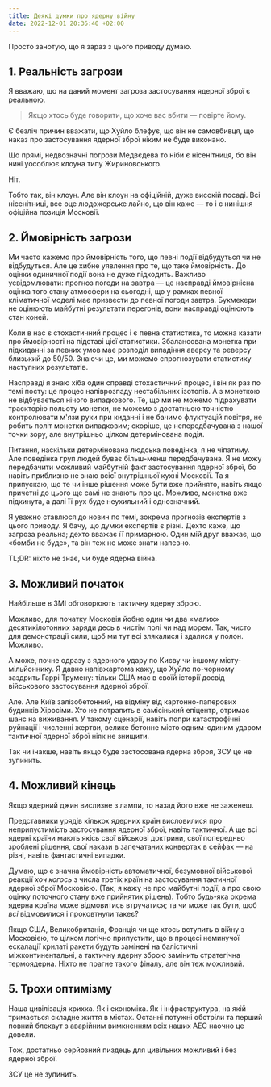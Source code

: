 ```yaml
---
title: Деякі думки про ядерну війну
date: 2022-12-01 20:36:40 +02:00
---
```


Просто занотую, що я зараз з цього приводу думаю.

## 1. Реальність загрози

Я вважаю, що на даний момент загроза застосування ядерної зброї є реальною.

> Якщо хтось буде говорити, що хоче вас вбити — повірте йому.

Є безліч причин вважати, що Хуйло блефує, що він не самовбивця, що наказ про застосування ядерної зброї ніким не буде виконано.

Що прямі, недвозначні погрози Медвєдева то ніби є нісенітниця, бо він нині уособлює клоуна типу Жириновського.

Ніт.

Тобто так, він клоун. Але він клоун на офіційній, дуже високій посаді. Всі нісенітниці, все оце людожерське лайно, що він каже — то і є нинішня офіційна позиція Московії.

## 2. Ймовірність загрози

Ми часто кажемо про ймовірність того, що певні події відбудуться чи не відбудуться. Але це хибне уявлення про те, що таке ймовірність. До оцінки одиничної події вона не дуже підходить. Важливо усвідомлювати: прогноз погоди на завтра — це насправді ймовірнісна оцінка того стану атмосфери на сьогодні, що у рамках певної кліматичної моделі має призвести до певної погоди завтра. Букмекери не оцінюють майбутні результати перегонів, вони насправді оцінюють стан коней.

Коли в нас є стохастичний процес і є певна статистика, то можна казати про ймовірності на підставі цієї статистики. Збалансована монетка при підкиданні за певних умов має розподіл випадіння аверсу та реверсу близький до 50/50. Знаючи це, ми можемо спрогнозувати статистику наступних результатів.

Насправді я знаю хіба один справді стохастичний процес, і він як раз по темі посту: це процес напіврозпаду нестабільних ізотопів. А з монеткою не відбувається нічого випадкового. Те, що ми не можемо підрахувати траєкторію польоту монетки, не можемо з достатньою точністю контролювати м'язи руки при киданні і не бачимо флуктуацій повітря, не робить політ монетки випадковим; скоріше, це непередбачувана з нашої точки зору, але внутрішньо цілком детермінована подія.

Питання, наскільки детермінована людська поведінка, я не чіпатиму. Але поведінка груп людей буває більш-менш передбачувана. Я не можу передбачити можливий майбутній факт застосування ядерної зброї, бо навіть приблизно не знаю всієї внутрішньої кухні Московії. Та я припускаю, що те чи інше рішення може бути вже прийнято, навіть якщо причетні до цього ще самі не знають про це. Можливо, монетка вже підкинута, а далі її рух буде неухильний і однозначний.

Я уважно ставлюся до новин по темі, зокрема прогнозів експертів з цього приводу. Я бачу, що думки експертів є різні. Дехто каже, що загроза реальна; дехто вважає її примарною. Один мій друг вважає, що «бомби не буде», та він теж не може знати напевно.

TL;DR: ніхто не знає, чи буде ядерна війна.

## 3. Можливий початок

Найбільше в ЗМІ обговорюють тактичну ядерну зброю.

Можливо, для початку Московія йобне один чи два «малих» десятикілотонних заряди десь в чистім полі чи над морем. Так, чисто для демонстрації сили, щоб ми тут всі злякалися і здалися у полон. Можливо.

А може, почне одразу з ядерного удару по Києву чи іншому місту-мільйоннику. Я давно напівжартома кажу, що Хуйло по-чорному заздрить Гаррі Трумену: тільки США має в своїй історії досвід військового застосування ядерної зброї. 

Але. Але Київ залізобетонний, на відміну від картонно-паперових будинків Хіросіми. Хто не потрапить в самісінький епіцентр, отримає шанс на виживання. У такому сценарії, навіть попри катастрофічні руйнації і численні жертви, велике бетонне місто одним-єдиним ударом тактичної ядерної зброї ніяк не знищити.

Так чи інакше, навіть якщо буде застосована ядерна зброя, ЗСУ це не зупинить.

## 4. Можливий кінець

Якщо ядерний джин вислизне з лампи, то назад його вже не заженеш.

Представники урядів кількох ядерних країн висловилися про неприпустимість застосування ядерної зброї, навіть тактичної. А ще всі ядерні  країни мають якісь свої військові доктрини, свої попередньо зроблені рішення, свої накази в запечатаних конвертах в сейфах — на різні, навіть фантастичні випадки.

Думаю, що є значна ймовірність автоматичної, безумовної військової реакції _хоч когось_ з числа третіх країн на застосування тактичної ядерної зброї Московією. (Так, я кажу не про майбутні події, а про свою оцінку поточного стану вже прийнятих рішень). Тобто будь-яка окрема ядерна країна може відмовитись втручатися; та чи може так бути, щоб _всі_ відмовилися і проковтнули такеє?

Якщо США, Великобританія, Франція чи ще хтось вступить в війну з Московією, то цілком логічно припустити, що в процесі неминучої ескалації крилаті ракети будуть замінені на балістичні міжконтинентальні, а тактичну ядерну зброю замінить стратегічна термоядерна. Ніхто не прагне такого фіналу, але він теж можливий.

## 5. Трохи оптимізму

Наша цивілізація крихка. Як і економіка. Як і інфраструктура, на якій тримається складне життя в містах. Останні потужні обстріли та перший повний блекаут з аварійним вимкненням всіх наших АЕС наочно це довели.

Тож, достатньо серйозний пиздець для цивільних можливий і без ядерної зброї.

ЗСУ це не зупинить.
